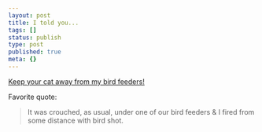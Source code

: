 ```yaml
---
layout: post
title: I told you...
tags: []
status: publish
type: post
published: true
meta: {}
---
```

[Keep your cat away from my bird feeders!](http://emptyage.honan.net/mth/2007/11/jimmy-carter-he.html)

Favorite quote:

> It was crouched, as usual, under one of our bird feeders & I fired from some distance with bird shot.
